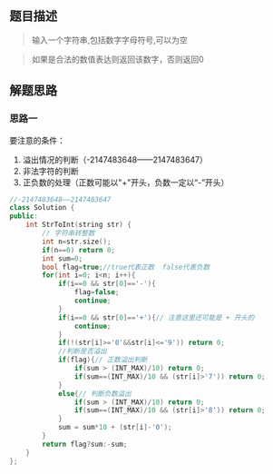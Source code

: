## 题目描述

> 输入一个字符串,包括数字字母符号,可以为空

> 如果是合法的数值表达则返回该数字，否则返回0

## 解题思路

### 思路一

要注意的条件：

1. 溢出情况的判断（-2147483648——2147483647）
2. 非法字符的判断
3. 正负数的处理（正数可能以"+"开头，负数一定以“-”开头）

```cpp
//-2147483648——2147483647
class Solution {
public:
    int StrToInt(string str) {
        // 字符串转整数
        int n=str.size();
        if(n==0) return 0;
        int sum=0;
        bool flag=true;//true代表正数  false代表负数
        for(int i=0; i<n; i++){
            if(i==0 && str[0]=='-'){
                flag=false;
                continue;
            }
            if(i==0 && str[0]=='+'){// 注意这里还可能是 + 开头的
                continue;
            }
            if(!(str[i]>='0'&&str[i]<='9')) return 0;
            //判断是否溢出 
            if(flag){// 正数溢出判断
                if(sum > (INT_MAX)/10) return 0;
                if(sum==(INT_MAX)/10 && (str[i]>'7')) return 0;
            }
            else{// 判断负数溢出
                if(sum > (INT_MAX)/10) return 0;
                if(sum==(INT_MAX)/10 && (str[i]>'8')) return 0;
            }
            sum = sum*10 + (str[i]-'0');
        }
        return flag?sum:-sum;
    }
};
```

